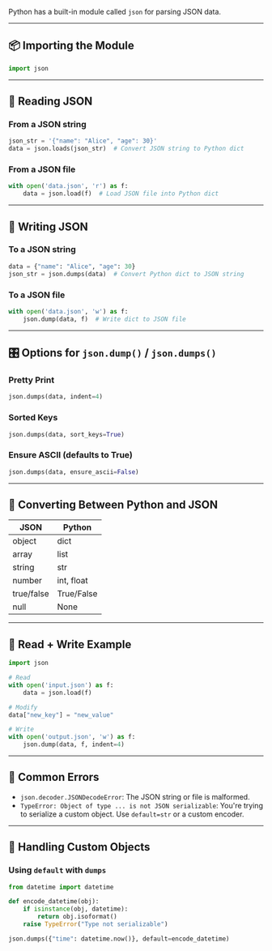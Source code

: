 

Python has a built-in module called `json` for parsing JSON data.

---

## 📦 Importing the Module
```python
import json
```

---

## 📖 Reading JSON

### From a JSON string
```python
json_str = '{"name": "Alice", "age": 30}'
data = json.loads(json_str)  # Convert JSON string to Python dict
```

### From a JSON file
```python
with open('data.json', 'r') as f:
    data = json.load(f)  # Load JSON file into Python dict
```

---

## 📝 Writing JSON

### To a JSON string
```python
data = {"name": "Alice", "age": 30}
json_str = json.dumps(data)  # Convert Python dict to JSON string
```

### To a JSON file
```python
with open('data.json', 'w') as f:
    json.dump(data, f)  # Write dict to JSON file
```

---

## 🎛️ Options for `json.dump()` / `json.dumps()`

### Pretty Print
```python
json.dumps(data, indent=4)
```

### Sorted Keys
```python
json.dumps(data, sort_keys=True)
```

### Ensure ASCII (defaults to True)
```python
json.dumps(data, ensure_ascii=False)
```

---

## 🧪 Converting Between Python and JSON

| JSON        | Python     |
|-------------|------------|
| object      | dict       |
| array       | list       |
| string      | str        |
| number      | int, float |
| true/false  | True/False |
| null        | None       |

---

## 🔁 Read + Write Example

```python
import json

# Read
with open('input.json') as f:
    data = json.load(f)

# Modify
data["new_key"] = "new_value"

# Write
with open('output.json', 'w') as f:
    json.dump(data, f, indent=4)
```

---

## 🚨 Common Errors

- `json.decoder.JSONDecodeError`: The JSON string or file is malformed.
- `TypeError: Object of type ... is not JSON serializable`: You're trying to serialize a custom object. Use `default=str` or a custom encoder.

---

## 🧩 Handling Custom Objects

### Using `default` with `dumps`
```python
from datetime import datetime

def encode_datetime(obj):
    if isinstance(obj, datetime):
        return obj.isoformat()
    raise TypeError("Type not serializable")

json.dumps({"time": datetime.now()}, default=encode_datetime)
```

